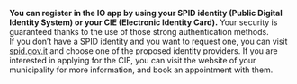 **You can register in the IO app by using your SPID identity (Public Digital Identity System) or your CIE (Electronic Identity Card).** Your security is guaranteed thanks to the use of those strong authentication methods.  
If you don’t have a SPID identity and you want to request one, you can visit [spid.gov.it](https://www.spid.gov.it) and choose one of the proposed identity providers. If you are interested in applying for the CIE, you can visit the website of your municipality for more information, and book an appointment with them.
